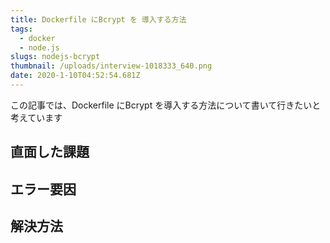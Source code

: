 ```yaml
---
title: Dockerfile にBcrypt を 導入する方法
tags: 
  - docker
  - node.js 
slugs: nodejs-bcrypt
thumbnail: /uploads/interview-1018333_640.png
date: 2020-1-10T04:52:54.681Z
---
```


この記事では、Dockerfile にBcrypt を導入する方法について書いて行きたいと考えています
## 直面した課題
## エラー要因
## 解決方法
